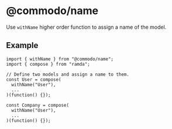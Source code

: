 # @commodo/name

Use `withName` higher order function to assign a name of the model.

## Example

```
import { withName } from "@commodo/name";
import { compose } from "ramda";

// Define two models and assign a name to them.
const User = compose(
  withName("User"),
  ...
)(function() {});

const Company = compose(
  withName("User"),
  ...
)(function() {});
```
